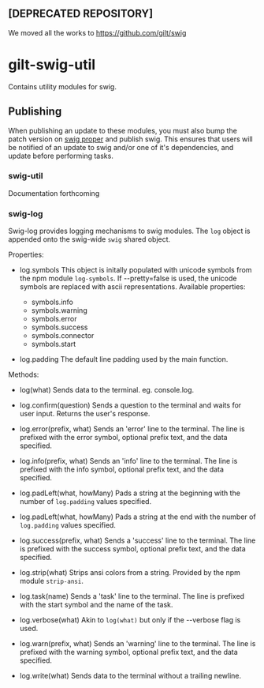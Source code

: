 ## [DEPRECATED REPOSITORY]
We moved all the works to https://github.com/gilt/swig

# gilt-swig-util

Contains utility modules for swig.

## Publishing

When publishing an update to these modules, you must also bump
the patch version on [swig proper](https://github.com/gilt/gilt-swig) and
publish swig. This ensures that users will be notified of an update to swig
and/or one of it's dependencies, and update before performing tasks.

### swig-util

Documentation forthcoming


### swig-log

Swig-log provides logging mechanisms to swig modules. The `log` object
is appended onto the swig-wide `swig` shared object.

Properties:

  - log.symbols
    This object is initally populated with unicode symbols from the npm module
     `log-symbols`. If --pretty=false is used, the unicode symbols are replaced
     with ascii representations.
    Available properties:
    - symbols.info
    - symbols.warning
    - symbols.error
    - symbols.success
    - symbols.connector
    - symbols.start

  - log.padding
    The default line padding used by the main function.

Methods:

  - log(what)
    Sends data to the terminal. eg. console.log.

  - log.confirm(question)
    Sends a question to the terminal and waits for user input. Returns the
    user's response.

  - log.error(prefix, what)
    Sends an 'error' line to the terminal.
    The line is prefixed with the error symbol, optional prefix text, and the
    data specified.

  - log.info(prefix, what)
    Sends an 'info' line to the terminal.
    The line is prefixed with the info symbol, optional prefix text, and the
    data specified.

  - log.padLeft(what, howMany)
    Pads a string at the beginning with the number of `log.padding` values
    specified.

  - log.padLeft(what, howMany)
    Pads a string at the end with the number of `log.padding` values
    specified.

  - log.success(prefix, what)
    Sends a 'success' line to the terminal.
    The line is prefixed with the success symbol, optional prefix text, and the
    data specified.

  - log.strip(what)
    Strips ansi colors from a string. Provided by the npm module `strip-ansi`.

  - log.task(name)
    Sends a 'task' line to the terminal.
    The line is prefixed with the start symbol and the name of the task.

  - log.verbose(what)
    Akin to `log(what)` but only if the --verbose flag is used.

  - log.warn(prefix, what)
    Sends an 'warning' line to the terminal.
    The line is prefixed with the warning symbol, optional prefix text, and the
    data specified.

  - log.write(what)
    Sends data to the terminal without a trailing newline.
